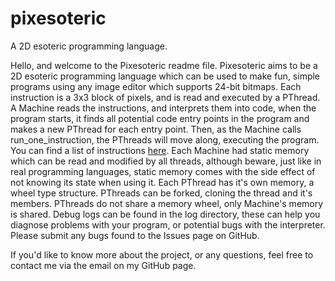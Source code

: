 # pixesoteric
A 2D esoteric programming language.

Hello, and welcome to the Pixesoteric readme file.
Pixesoteric aims to be a 2D esoteric programming language which can be used to make fun, simple programs using any image editor which supports 24-bit bitmaps. Each instruction is a 3x3 block of pixels, and is read and executed by a PThread. A Machine reads the instructions, and interprets them into code, when the program starts, it finds all potential code entry points in the program and makes a new PThread for each entry point. Then, as the Machine calls run_one_instruction, the PThreads will move along, executing the program. You can find a list of instructions [here](https://docs.google.com/spreadsheets/d/1etsoKthuqpWZ1hWZaGKK74r_1t6qVouZEnMy1vQWbuk/edit?usp=sharing). Each Machine had static memory which can be read and modified by all threads, although beware, just like in real programming languages, static memory comes with the side effect of not knowing its state when using it. Each PThread has it's own memory, a wheel type structure. PThreads can be forked, cloning the thread and it's members. PThreads do not share a memory wheel, only Machine's memory is shared. Debug logs can be found in the log directory, these can help you diagnose problems with your program, or potential bugs with the interpreter. Please submit any bugs found to the Issues page on GitHub.

If you'd like to know more about the project, or any questions, feel free to contact me via the email on my GitHub page. 
